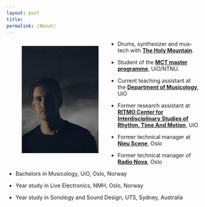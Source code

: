 ```yaml
---
layout: post
title:
permalink: /About/
---
```


<figure style="float: left; margin-right: 50px;">
   <img src="/assets/img/portrett.jpg" alt="Aleksander Tidemann"
   title="Aleksander Tidemann" width="200"/>
   <figcaption></figcaption>
</figure>

* Drums, synthesizer and mus-tech with [**The Holy Mountain**](https://www.theholymountain.net/).
* Student of the [**MCT master programme**](https://mct-master.github.io/), UiO/NTNU.


* Current teaching assistant at the [**Department of Musicology**](https://www.hf.uio.no/imv/english/), UiO
* Former research assistant at [**RITMO Center for Interdisciplinary Studies of Rhythm, Time And Motion**](https://www.uio.no/ritmo/english/), UiO
* Former technical manager at [**Nieu Scene**](https://nieuscene.no/), Oslo
* Former technical manager of [**Radio Nova**](https://radionova.no/), Oslo


* Bachelors in Musicology, UiO, Oslo, Norway
* Year study in Live Electronics, NMH, Oslo, Norway
* Year study in Sonology and Sound Design, UTS, Sydney, Australia
